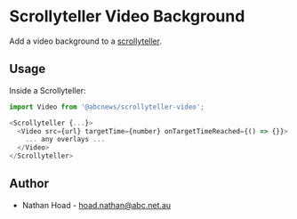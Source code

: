 # Scrollyteller Video Background

Add a video background to a [scrollyteller](https://www.npmjs.com/package/@abcnews/scrollyteller).

## Usage

Inside a Scrollyteller:

```js
import Video from '@abcnews/scrollyteller-video';

<Scrollyteller {...}>
  <Video src={url} targetTime={number} onTargetTimeReached={() => {}}>
    ... any overlays ...
  </Video>
</Scrollyteller>
```

## Author

- Nathan Hoad - [hoad.nathan@abc.net.au](mailto:hoad.nathan@abc.net.au)
